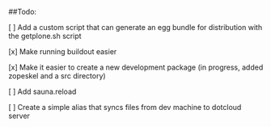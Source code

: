 ##Todo:

[ ] Add a custom script that can generate an egg bundle for distribution with the getplone.sh script

[x] Make running buildout easier

[x] Make it easier to create a new development package (in progress, added zopeskel and a src directory)

[ ] Add sauna.reload

[ ] Create a simple alias that syncs files from dev machine to dotcloud server
